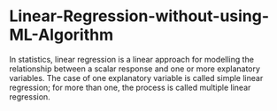 # Linear-Regression-without-using-ML-Algorithm
In statistics, linear regression is a linear approach for modelling the relationship between a scalar response and one or more explanatory variables. The case of one explanatory variable is called simple linear regression; for more than one, the process is called multiple linear regression.

